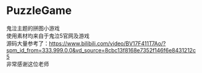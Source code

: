 # PuzzleGame
鬼泣主题的拼图小游戏<br>
使用素材均来自于鬼泣5官网及游戏<br>
源码大量参考了：https://www.bilibili.com/video/BV17F411T7Ao/?spm_id_from=333.999.0.0&vd_source=8cbc13f8168e7352f146f6e8431212c5<br>
非常感谢这位老师
